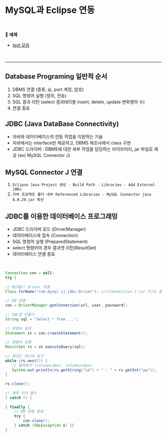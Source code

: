 # MySQL과 Eclipse 연동
<br>

:milky_way: **예제**
- [test 모음](./test/) 

<br>

---
## Database Programing 일반적 순서
1. DBMS 연결 (종류, ip, port 계정, 암호)
2. SQL 명령어 실행 (정의, 전송)
3. SQL 결과 리턴 (select 결과테이블 insert, delete, update 변화행의 수)
4. 연결 종료


## JDBC (Java DataBase Connectivity)
- 자바와 데이터베이스의 연동 작업을 지원하는 기술
- 자바에서는 interface만 제공하고, DBMS 제조사에서 class 구현
- JDBC 드라이버 : DBMS에 대한 세부 작업을 담당하는 라이브러리, jar 파일로 제공 (ex) MySQL Connector J)

## MySQL Connector J 연결
1. `Eclipse Java Project 생성 - Build Path - Libraries - Add External JARs`
2. `자바 프로젝트 폴더 내부 Referenced Libraries - MySQL Connector java 8.0.29.jar 확인`

## JDBC를 이용한 데이터베이스 프로그래밍
- JDBC 드라이버 로드 (DriverManager)
- 데이터베이스에 접속 (Connection)
- SQL 명령어 실행 (PreparedStatement)
- select 명령어의 경우 결과셋 리턴(ResultSet)
- 데이터베이스 연결 종료

<br>

```java
Connection con = null;
try {
  
// MySQLl driver 호출    
Class.forName("com.mysql.cj.jdbc.Driver"); ////Connection J jar file 클래스 이름
    
// DB 연결
con = DriverManager.getConnection(url, user, password); 
   
// SQL문 만들기
String sql = "Select * from ...";
    
// 명령어 생성
Statement st = con.createStatement();
    
// 명령어 실행
ResultSet rs = st.executeQuery(sql);
 
// 레코드 하나씩 읽기    
while (rs.next()) {
   // 출력하기 (columnLabel, columnindex)
   System.out.println(rs.getString("id") + " : " + rs.getInt("pw"));  
}
    
rs.close();    
    
// 예외 처리 필수
} catch () {
    
} finally {
    // DB 연결 종료
    try {
        con.close();
    } catch (SQLException e) {}
}
```


